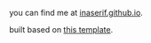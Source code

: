 you can find me at [inaserif.github.io](https://inaserif.github.io). 

built based on [this template](https://github.com/mmistakes/mm-github-pages-starter/generate).

